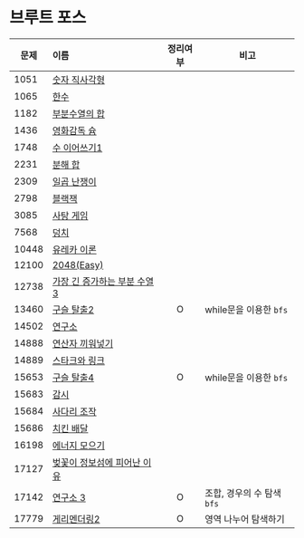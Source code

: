 # 브루트 포스

| 문제    | 이름                                  | 정리여부  | 비고                |
| ----- | :---------------------------------- | :---: | ----------------- |
| 1051  | [숫자 직사각형](1051/README.md)           |       |                   |
| 1065  | [한수](1065/README.md)                |       |                   |
| 1182  | [부분수열의 합](1182/README.md)           |       |                   |
| 1436  | [영화감독 슘](1436/README.md)            |       |                   |
| 1748  | [수 이어쓰기1](1748/README.md)           |       |                   |
| 2231  | [분해 합](2231/README.md)              |       |                   |
| 2309  | [일곱 난쟁이](2309/README.md)            |       |                   |
| 2798  | [블랙잭](2798/README.md)               |       |                   |
| 3085  | [사탕 게임](3085/README.md)             |       |                   |
| 7568  | [덩치](10448/README.md)               |       |                   |
| 10448 | [유레카 이론](10448/README.md)           |       |                   |
| 12100 | [2048(Easy)](12100/README.md)       |       |                   |
| 12738 | [가장 긴 증가하는 부분 수열3](10448/README.md) |       |                   |
| 13460 | [구슬 탈출2](13460/README.md)           |   O   | while문을 이용한 `bfs` |
| 14502 | [연구소](14502/README.md)              |       |                   |
| 14888 | [연산자 끼워넣기](14888/README.md)         |       |                   |
| 14889 | [스타크와 링크](14889/README.md)          |       |                   |
| 15653 | [구슬 탈출4](15653/README.md)           |   O   | while문을 이용한 `bfs` |
| 15683 | [감시](15683/README.md)               |       |                   |
| 15684 | [사다리 조작](15684/README.md)           |       |                   |
| 15686 | [치킨 배달](15686)                      |       |                   |
| 16198 | [에너지 모으기](16198/README.md)          |       |                   |
| 17127 | [벚꽃이 정보섬에 피어난 이유](17127/README.md)  |       |                   |
| 17142 | [연구소 3](17142/README.md)            |   O   | 조합, 경우의 수 탐색`bfs` |
| 17779 | [게리멘더링2](17779/README.md)           |   O   | 영역 나누어 탐색하기       |